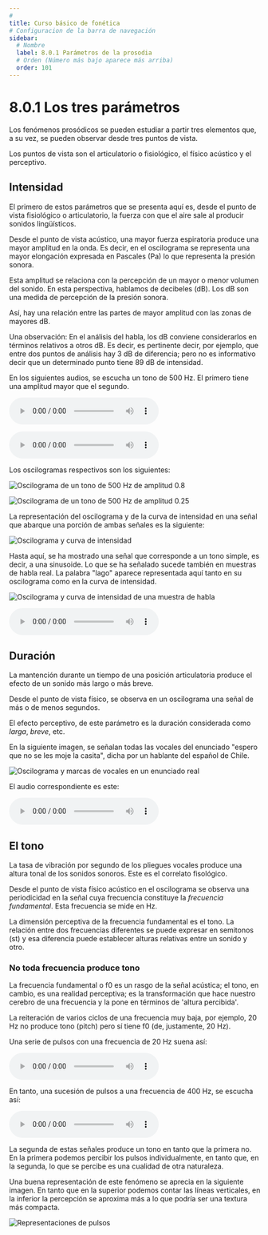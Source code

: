 ```yaml
---
# 
title: Curso básico de fonética
# Configuracion de la barra de navegación
sidebar:
  # Nombre
  label: 8.0.1 Parámetros de la prosodia
  # Orden (Número más bajo aparece más arriba)
  order: 101
---
```

# 8.0.1 Los tres parámetros

Los fenómenos prosódicos se pueden estudiar a partir tres elementos que, a su vez, se pueden observar desde tres puntos de vista.

Los puntos de vista son el articulatorio o fisiológico, el físico acústico y el perceptivo.

## Intensidad

El primero de estos parámetros que se presenta aquí es, desde el punto de vista fisiológico o articulatorio, la fuerza con que el aire sale al producir sonidos lingüísticos.

Desde el punto de vista acústico, una mayor fuerza espiratoria produce una mayor amplitud en la onda. Es decir, en el oscilograma se representa una mayor elongación expresada en Pascales (Pa) lo que representa la presión sonora.

Esta amplitud se relaciona con la percepción de un mayor o menor volumen del sonido. En esta perspectiva, hablamos de decibeles (dB). Los dB son una medida de percepción de la presión sonora.

Así, hay una relación entre las partes de mayor amplitud con las zonas de mayores dB.

Una observación: En el análisis del habla, los dB conviene considerarlos en términos relativos a otros dB. Es decir, es pertinente decir, por ejemplo, que entre dos puntos de análisis hay 3 dB de diferencia; pero no es informativo decir que un determinado punto tiene 89 dB de intensidad.

En los siguientes audios, se escucha un tono de 500 Hz. El primero tiene una amplitud mayor que el segundo.

<audio controls src="/sonidos/500_050.wav"></audio>

<audio controls src="/sonidos/500_025.wav"></audio>

Los oscilogramas respectivos son los siguientes:


![Oscilograma de un tono de 500 Hz de amplitud 0.8](/imagenes/amplitud_para_prosodia_075.png)


![Oscilograma de un tono de 500 Hz de amplitud 0.25](/imagenes/amplitud_para_prosodia_025.png)

La representación del oscilograma y de la curva de intensidad en una señal que abarque una porción de ambas señales es la siguiente:

![Oscilograma y curva de intensidad](/imagenes/amplitud_e_intensidad_prosodia.png)

Hasta aquí, se ha mostrado una señal que corresponde a un tono simple, es decir, a una sinusoide. Lo que se ha señalado sucede también en muestras de habla real. La palabra "lago" aparece representada aquí tanto en su oscilograma como en la curva de intensidad.

![Oscilograma y curva de intensidad de una muestra de habla](/imagenes/lago_oscilograma_curva_intensidad.png)

<audio controls src="/sonidos/lago_16000.wav"></audio>


## Duración

La mantención durante un tiempo de una posición articulatoria produce el efecto de un sonido más largo o más breve.

Desde el punto de vista físico, se observa en un oscilograma una señal de más o de menos segundos.

El efecto perceptivo, de este parámetro es la duración considerada como *larga*, *breve*, etc.

En la siguiente imagen, se señalan todas las vocales del enunciado "espero que no se les moje la casita", dicha por un hablante del español de Chile.

![Oscilograma y marcas de vocales en un enunciado real](/imagenes/duracion_ejemplo_habla_real.png)

El audio correspondiente es este:

<audio controls src="/sonidos/esperoquenoselesmoxelakasita_16000.wav"></audio>

## El tono

La tasa de vibración por segundo de los pliegues vocales produce una altura tonal de los sonidos sonoros. Este es el correlato fisológico.

Desde el punto de vista físico acústico en el oscilograma se observa una periodicidad en la señal cuya frecuencia constituye la *frecuencia fundamental*. Esta frecuencia se mide en Hz.

La dimensión perceptiva de la frecuencia fundamental es el tono. La relación entre dos frecuencias diferentes se puede expresar en semitonos (st) y esa diferencia puede establecer alturas relativas entre un sonido y otro.

### No toda frecuencia produce tono

La frecuencia fundamental o f0 es un rasgo de la señal acústica; el tono, en cambio, es una realidad perceptiva; es la transformación que hace nuestro cerebro de una frecuencia y la pone en términos de 'altura percibida'. 

La reiteración de varios ciclos de una frecuencia muy baja, por ejemplo, 20 Hz no produce tono (pitch) pero sí tiene f0 (de, justamente, 20 Hz).

Una serie de pulsos con una frecuencia de 20 Hz suena así:

<audio controls src="/sonidos/pulsos_020_Hz.wav"></audio>

En tanto, una sucesión de pulsos a una frecuencia de 400 Hz, se escucha así:

<audio controls src="/sonidos/pulsos_400_Hz.wav"></audio>

La segunda de estas señales produce un tono en tanto que la primera no. En la primera podemos percibir los pulsos individualmente, en tanto que, en la segunda, lo que se percibe es una cualidad de otra naturaleza.

Una buena representación de este fenómeno se aprecia en la siguiente imagen. En tanto que en la superior podemos contar las líneas verticales, en la inferior la percepción se aproxima más a lo que podría ser una textura más compacta.

![Representaciones de pulsos ](/imagenes/dos_pulsos_tono_noTono.png)
